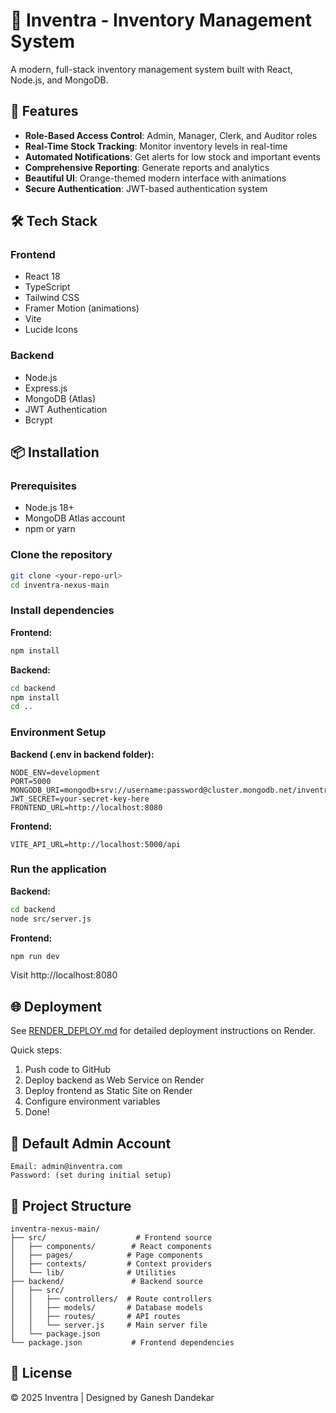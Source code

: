 # 🏪 Inventra - Inventory Management System

A modern, full-stack inventory management system built with React, Node.js, and MongoDB.

## 🚀 Features

- **Role-Based Access Control**: Admin, Manager, Clerk, and Auditor roles
- **Real-Time Stock Tracking**: Monitor inventory levels in real-time
- **Automated Notifications**: Get alerts for low stock and important events
- **Comprehensive Reporting**: Generate reports and analytics
- **Beautiful UI**: Orange-themed modern interface with animations
- **Secure Authentication**: JWT-based authentication system

## 🛠️ Tech Stack

### Frontend
- React 18
- TypeScript
- Tailwind CSS
- Framer Motion (animations)
- Vite
- Lucide Icons

### Backend
- Node.js
- Express.js
- MongoDB (Atlas)
- JWT Authentication
- Bcrypt

## 📦 Installation

### Prerequisites
- Node.js 18+
- MongoDB Atlas account
- npm or yarn

### Clone the repository
```bash
git clone <your-repo-url>
cd inventra-nexus-main
```

### Install dependencies

**Frontend:**
```bash
npm install
```

**Backend:**
```bash
cd backend
npm install
cd ..
```

### Environment Setup

**Backend (.env in backend folder):**
```env
NODE_ENV=development
PORT=5000
MONGODB_URI=mongodb+srv://username:password@cluster.mongodb.net/inventra
JWT_SECRET=your-secret-key-here
FRONTEND_URL=http://localhost:8080
```

**Frontend:**
```env
VITE_API_URL=http://localhost:5000/api
```

### Run the application

**Backend:**
```bash
cd backend
node src/server.js
```

**Frontend:**
```bash
npm run dev
```

Visit http://localhost:8080

## 🌐 Deployment

See [RENDER_DEPLOY.md](./RENDER_DEPLOY.md) for detailed deployment instructions on Render.

Quick steps:
1. Push code to GitHub
2. Deploy backend as Web Service on Render
3. Deploy frontend as Static Site on Render
4. Configure environment variables
5. Done!

## 👤 Default Admin Account

```
Email: admin@inventra.com
Password: (set during initial setup)
```

## 📝 Project Structure

```
inventra-nexus-main/
├── src/                    # Frontend source
│   ├── components/        # React components
│   ├── pages/            # Page components
│   ├── contexts/         # Context providers
│   └── lib/              # Utilities
├── backend/               # Backend source
│   ├── src/
│   │   ├── controllers/  # Route controllers
│   │   ├── models/       # Database models
│   │   ├── routes/       # API routes
│   │   └── server.js     # Main server file
│   └── package.json
└── package.json           # Frontend dependencies
```

## 📄 License

© 2025 Inventra | Designed by Ganesh Dandekar
